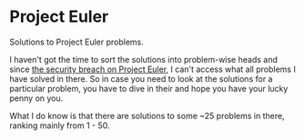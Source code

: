 Project Euler
=============

Solutions to Project Euler problems.

I haven't got the time to sort the solutions into problem-wise heads and since [the security breach on Project Euler](projecteuler.net/news), I can't access what all problems I have solved in there. So in case you need to look at the solutions for a particular problem, you have to dive in their and hope you have your lucky penny on you.

What I do know is that there are solutions to some ~25 problems in there, ranking mainly from 1 - 50.
